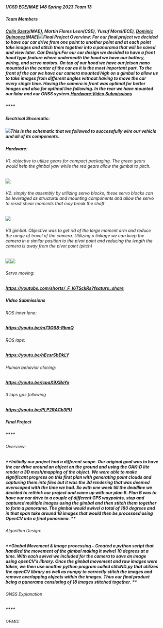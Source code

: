 ##### UCSD ECE/MAE 148 Spring 2023 Team 13


##### Team Members


##### **[Colin Szeto](mailto:cszeto@ucsd.edu)(MAE), Martin Flores Leon(CSE), Yusuf Morsi(ECE), [Dominic Quinonez](mailto:dmquinon@ucsd.edu)(MAE)![](https://lh3.googleusercontent.com/dl7DzsoTw9a-qfMl1YEQDC-yG9jjCdJ40EwMVY6Xo-X-T-P-oFADIdTgrFmx6jXdN7KAQt_WiWOj_6iKuVfvNjJSrhdr6pRwNpFF5qh4bnlSkXnR2RsO0E7QHu8qNZutgJqET8iEisjnQaiqmQ3ErHE)Final Project Overview: For our final project we decided to have our car drive from one point to another point and at each point take images and stitch them together into a panorama that will be saved and view later. Car Design:For our car design we decided to have a front hood type feature where underneath the hood we have our battery, wiring, and servo motors. On top of our hood we have our jetson nano mounted in the center of the car as it is the most important part. To the front of the car we have our camera mounted high on a gimbal to allow us to take images from different angles without having to move the car every single time. Having the camera in front was optimal for better images and also for optimal line following. In the rear we have mounted our lidar and our GNSS system.[Hardware:](https://docs.google.com/document/d/1mEGQXQIoFtz-QhsUaf_HwSmJxkk1sJeMCkNKta-pZkg/edit#heading=h.tanwpcc66t61)[Video Submissions](https://docs.google.com/document/d/1mEGQXQIoFtz-QhsUaf_HwSmJxkk1sJeMCkNKta-pZkg/edit#heading=h.udk2e3ymmvji)**


##### 


##### ****


##### 


##### Electrical Shcematic: 


##### **![](https://lh6.googleusercontent.com/GvkxAbsc6skmnlfbDdW40ZCeQSEg1BFxRmU2t48-SX1AZIW9KAzAkMnRY_ljog9fP1DsYVFn7flmvkFQ6cDwXQOQ_cQvG2l9GzyBJiUf7329r2aiWR_qk3SzghDzTbY2aqzYD2B3DcorUaxBfe7rUts)This is the schematic that we followed to successfully wire our vehicle and all of its components.**


##### Hardware: 


###### _V1: objective to utilize gears for compact packaging. The green gears would help the gimbal yaw while the red gears allow the gimbal to pitch._ 


##### **![](https://lh4.googleusercontent.com/0RMHIJkqZciwBVob0NYr1gFXtRLC5LZYtlYNb-pSV1WIPIbmlwplc5Qno1TL76ua5iTDh5YtWa39Vd82Hx8oVOJKA0AsH36UsfP597Vu8HTkzDNbNMto-1JliEPiIsgWLdxlQF_NguyWSuF4VUbe1zU)**


###### _V2: simply the assembly by utilizing servo blocks, these servo blocks can be leveraged as structural and mounting components and allow the servo to resist shear moments that may break the shaft_


##### **![](https://lh3.googleusercontent.com/4Nv6weLuFxTgQGlg6jjH9uTrQLoN_ucUuWlshqccugEu4LC_01bDBM2hLvU8K9OSQuZucHufZ-P_rNclfAKTmSDQT7kyX0zyf3Fz67aHEmfa7YAmn_aI591r_zJQUmPIvvZBdq0uxtMBmU5UVjrKJKs)**


###### _V3 gimbal. Objective was to get rid of the large moment arm and reduce the range of travel of the camera. Utilizing a linkage we can keep the camera in a similar position to the pivot point and reducing the length the camera is away from the pivot point (pitch)_


##### **![](https://lh5.googleusercontent.com/5F3UeZD5NsqNctflSAwpwgtXw9jZk7uCTjZ4pH4IdPYFUfdZs0j86Pz4RmHG589IHXgurGrTl8vAmWWSF7kUdlHxFmmX9fkBLOMU4KUpzMDrWJRlwEyuQg2VHZy2b-YASPmWL7KSwB59KFjkQLmX3s0)![](https://lh3.googleusercontent.com/6fjLonfaabsCnh_nHrkPOaa_paSKUXz_4UDRXkhfWeDmGAMsCC_uvtuVCZ386lBV_Fr1k9Zq9u0FzlVXWHLpo81kfa-4tki3VLDDHyV0onqMXFx6ib91OYTuURrhUWGYKgWZEkomDOlGXwFJGJ2I9Ls)**


###### _Servo moving:_


##### **<https://youtube.com/shorts/_F_l6TSckRs?feature=share>**


##### Video Submissions


###### _ROS inner lane:_ 


##### **<https://youtu.be/m73O68-RbmQ>**


###### _ROS laps:_ 


##### **<https://youtu.be/hEesrSbDkLY>**


###### _Human behavior cloning:_ 


##### **<https://youtu.be/lcpqX9XBoYo>**


###### _3 laps gps following_


##### **<https://youtu.be/PLP2RACh3PU>**


##### Final Project


##### ****


###### _Overview:_ 


##### **Initially our project had a different scope. Our original goal was to have the car drive around an object on the ground and using the OAK-D lite render a 3D mesh/mapping of the object. We were able to make significant progress on this first plan with generating point clouds and capturing them into files but it was the 3d rendering that was deemed overscoped with the time we had. So with one week till the deadline we decided to rethink our project and came up with our plan B. Plan B was to have our car drive to a couple of different GPS waypoints, stop and captured multiple images using the gimbal and then stitch them together to form a panorama. The gimbal would swivel a total of 180 degrees and in that span take around 18 images that would then be processed using OpenCV into a final panorama. **


###### _Algorithm Design:_ 


##### **Gimbal Movement & Image processing – Created a python script that handled the movement of the gimbal making it swivel 10 degrees at a time. With each swivel we included for the camera to save an image using openCV’s library. Once the gimbal movement and raw images were taken, we then use another python program called stitcND.py that utilizes the openCV library as well as numpy to correctly stitch the images and remove overlapping objects within the images. Thus our final product being a panorama consisting of 18 images stitched together. **


###### _GNSS Explanation_


##### ****


###### _DEMO:_ 


##### 
